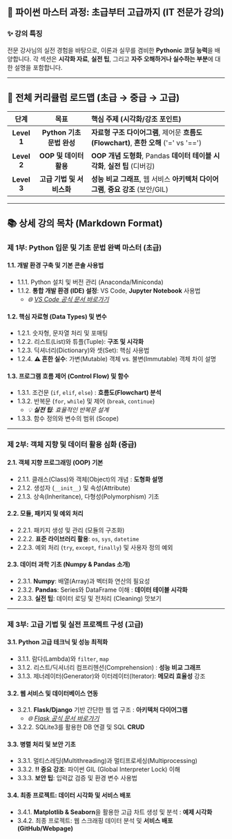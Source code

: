 ## 🐍 파이썬 마스터 과정: 초급부터 고급까지 (IT 전문가 강의)

### ✨ 강의 특징
전문 강사님의 실전 경험을 바탕으로, 이론과 실무를 겸비한 **Pythonic 코딩 능력**을 배양합니다. 각 섹션은 **시각화 자료**, **실전 팁**, 그리고 **자주 오해하거나 실수하는 부분**에 대한 설명을 포함합니다.

---

## 🚀 전체 커리큘럼 로드맵 (초급 → 중급 → 고급)

| 단계 | 목표 | 핵심 주제 (시각화/강조 포인트) |
|:---:|:---:|:---|
| **Level 1** | **Python 기초 문법 완성** | **자료형 구조 다이어그램**, 제어문 **흐름도(Flowchart)**, **흔한 오해** ('=' vs '==') |
| **Level 2** | **OOP 및 데이터 활용** | **OOP 개념 도형화**, Pandas **데이터 테이블 시각화**, **실전 팁** (디버깅) |
| **Level 3** | **고급 기법 및 서비스화** | **성능 비교 그래프**, 웹 서비스 **아키텍처 다이어그램**, **중요 강조** (보안/GIL) |

---

## 📚 상세 강의 목차 (Markdown Format)

### **제 1부: Python 입문 및 기초 문법 완벽 마스터 (초급)**

#### **1.1. 개발 환경 구축 및 기본 콘솔 사용법**
* 1.1.1. Python 설치 및 버전 관리 (Anaconda/Miniconda)
* 1.1.2. **통합 개발 환경 (IDE) 설정**: VS Code, **Jupyter Notebook** 사용법
    * *🌐 [VS Code 공식 문서 바로가기](https://code.visualstudio.com/docs/languages/python)*

#### **1.2. 핵심 자료형 (Data Types) 및 변수**
* 1.2.1. 숫자형, 문자열 처리 및 포매팅
* 1.2.2. 리스트(List)와 튜플(Tuple): **구조 및 시각화**
* 1.2.3. 딕셔너리(Dictionary)와 셋(Set): 핵심 사용법
* 1.2.4. **⚠️ 흔한 실수**: 가변(Mutable) 객체 vs. 불변(Immutable) 객체 차이 설명

#### **1.3. 프로그램 흐름 제어 (Control Flow) 및 함수**
* 1.3.1. 조건문 (`if`, `elif`, `else`) : **흐름도(Flowchart) 분석**
* 1.3.2. 반복문 (`for`, `while`) 및 제어 (`break`, `continue`)
    * *💡 **실전 팁**: 효율적인 반복문 설계*
* 1.3.3. 함수 정의와 변수의 범위 (Scope)

---

### **제 2부: 객체 지향 및 데이터 활용 심화 (중급)**

#### **2.1. 객체 지향 프로그래밍 (OOP) 기본**
* 2.1.1. 클래스(Class)와 객체(Object)의 개념 : **도형화 설명**
* 2.1.2. 생성자 (`__init__`) 및 속성(Attribute)
* 2.1.3. 상속(Inheritance), 다형성(Polymorphism) 기초

#### **2.2. 모듈, 패키지 및 예외 처리**
* 2.2.1. 패키지 생성 및 관리 (모듈의 구조화)
* 2.2.2. **표준 라이브러리 활용**: `os`, `sys`, `datetime`
* 2.2.3. 예외 처리 (`try`, `except`, `finally`) 및 사용자 정의 예외

#### **2.3. 데이터 과학 기초 (Numpy & Pandas 소개)**
* 2.3.1. **Numpy**: 배열(Array)과 벡터화 연산의 필요성
* 2.3.2. **Pandas**: Series와 DataFrame 이해 : **데이터 테이블 시각화**
* 2.3.3. **실전 팁**: 데이터 로딩 및 전처리 (Cleaning) 맛보기

---

### **제 3부: 고급 기법 및 실전 프로젝트 구성 (고급)**

#### **3.1. Python 고급 테크닉 및 성능 최적화**
* 3.1.1. 람다(Lambda)와 `filter`, `map`
* 3.1.2. 리스트/딕셔너리 컴프리헨션(Comprehension) : **성능 비교 그래프**
* 3.1.3. 제너레이터(Generator)와 이터레이터(Iterator): **메모리 효율성** 강조

#### **3.2. 웹 서비스 및 데이터베이스 연동**
* 3.2.1. **Flask/Django** 기반 간단한 웹 앱 구조 : **아키텍처 다이어그램**
    * *🌐 [Flask 공식 문서 바로가기](https://flask.palletsprojects.com/)*
* 3.2.2. SQLite3를 활용한 DB 연결 및 SQL **CRUD**

#### **3.3. 병렬 처리 및 보안 기초**
* 3.3.1. 멀티스레딩(Multithreading)과 멀티프로세싱(Multiprocessing)
* 3.3.2. **‼️ 중요 강조**: 파이썬 GIL (Global Interpreter Lock) 이해
* 3.3.3. **보안 팁**: 입력값 검증 및 환경 변수 사용법

#### **3.4. 최종 프로젝트: 데이터 시각화 및 서비스 배포**
* 3.4.1. **Matplotlib & Seaborn**을 활용한 고급 차트 생성 및 분석 : **예제 시각화**
* 3.4.2. 최종 프로젝트: 웹 스크래핑 데이터 분석 및 **서비스 배포 (GitHub/Webpage)**

